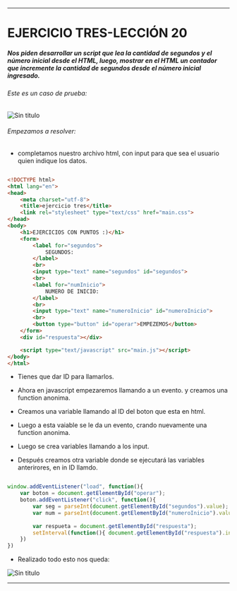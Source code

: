 ***

# EJERCICIO TRES-LECCIÓN 20

##### Nos piden desarrollar un script que lea la cantidad de segundos y el número inicial desde el HTML, luego, mostrar en el HTML un contador que incremente la cantidad de segundos desde el número inicial ingresado.

###### Este es un caso de prueba:

![Sin titulo](http://i64.tinypic.com/a3h2t4.jpg)

###### Empezamos a resolver:

+ completamos nuestro archivo html, con input para que sea el usuario quien indique los datos.

```html

<!DOCTYPE html>
<html lang="en">
<head>
	<meta charset="utf-8">
	<title>ejercicio tres</title>
    <link rel="stylesheet" type="text/css" href="main.css">
</head>
<body>
	<h1>EJERCICIOS CON PUNTOS :)</h1>
    <form>
        <label for="segundos">
            SEGUNDOS:
        </label>
        <br>
        <input type="text" name="segundos" id="segundos">
        <br>
        <label for="numInicio">
            NUMERO DE INICIO:
        </label>
        <br>
        <input type="text" name="numeroInicio" id="numeroInicio">
        <br>
        <button type="button" id="operar">EMPEZEMOS</button>
    </form>
    <div id="respuesta"></div>

	<script type="text/javascript" src="main.js"></script>
</body>
</html>

```

+ Tienes que dar ID para llamarlos.

+ Ahora en javascript empezaremos llamando a un evento.
  y creamos una function anonima.
+ Creamos una variable llamando al ID del boton que esta en html.
+ Luego a esta vaiable se le da un evento, crando nuevamente una function anonima.
+ Luego se crea variables llamando a los input.
+ Después creamos otra variable donde se ejecutará las variables anterirores, en in ID llamdo. 

```javascript 

window.addEventListener("load", function(){
    var boton = document.getElementById("operar");
    boton.addEventListener("click", function(){
        var seg = parseInt(document.getElementById("segundos").value);
        var num = parseInt(document.getElementById("numeroInicio").value);
        
        var respueta = document.getElementById("respuesta");
        setInterval(function(){ document.getElementById("respuesta").innerHTML = num++ ; }, seg*1000);
    })
})

```

+ Realizado todo esto nos queda:

![Sin titulo](http://i67.tinypic.com/214quyh.jpg)

****








